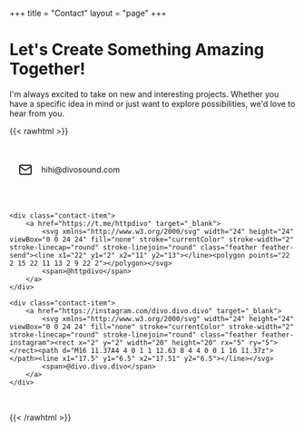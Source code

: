 +++
title = "Contact"
layout = "page"
+++

# Let's Create Something Amazing Together!

I'm always excited to take on new and interesting projects. Whether you have a specific idea in mind or just want to explore possibilities, we'd love to hear from you. 

{{< rawhtml >}}
<div class="contact-container">
    <div class="contact-item">
        <a href="mailto:hihi@divosound.com" target="_blank">
            <svg xmlns="http://www.w3.org/2000/svg" width="24" height="24" viewBox="0 0 24 24" fill="none" stroke="currentColor" stroke-width="2" stroke-linecap="round" stroke-linejoin="round" class="feather feather-mail"><path d="M4 4h16c1.1 0 2 .9 2 2v12c0 1.1-.9 2-2 2H4c-1.1 0-2-.9-2-2V6c0-1.1.9-2 2-2z"></path><polyline points="22,6 12,13 2,6"></polyline></svg>
            <span>hihi@divosound.com</span>
        </a>
    </div>
    
    <div class="contact-item">
        <a href="https://t.me/httpdivo" target="_blank">
            <svg xmlns="http://www.w3.org/2000/svg" width="24" height="24" viewBox="0 0 24 24" fill="none" stroke="currentColor" stroke-width="2" stroke-linecap="round" stroke-linejoin="round" class="feather feather-send"><line x1="22" y1="2" x2="11" y2="13"></line><polygon points="22 2 15 22 11 13 2 9 22 2"></polygon></svg>
            <span>@httpdivo</span>
        </a>
    </div>
    
    <div class="contact-item">
        <a href="https://instagram.com/divo.divo.divo" target="_blank">
            <svg xmlns="http://www.w3.org/2000/svg" width="24" height="24" viewBox="0 0 24 24" fill="none" stroke="currentColor" stroke-width="2" stroke-linecap="round" stroke-linejoin="round" class="feather feather-instagram"><rect x="2" y="2" width="20" height="20" rx="5" ry="5"></rect><path d="M16 11.37A4 4 0 1 1 12.63 8 4 4 0 0 1 16 11.37z"></path><line x1="17.5" y1="6.5" x2="17.51" y2="6.5"></line></svg>
            <span>@divo.divo.divo</span>
        </a>
    </div>
</div>

<style>
.contact-container {
    display: flex;
    flex-direction: column;
    gap: 2rem;
    margin: 2rem 0;
}

.contact-item {
    display: flex;
    align-items: center;
}

.contact-item a {
    display: flex;
    align-items: center;
    gap: 1rem;
    text-decoration: none;
    transition: all 0.3s ease;
    padding: 1rem;
    border-radius: 8px;
}

.contact-item a:hover {
    background: var(--background-secondary);
    transform: translateY(-2px);
}

.contact-item svg {
    width: 24px;
    height: 24px;
}

@keyframes bounce {
    0%, 20%, 50%, 80%, 100% {
        transform: translateY(0);
    }
    40% {
        transform: translateY(-4px);
    }
    60% {
        transform: translateY(-2px);
    }
}

.contact-item a:hover {
    
    background: var(--background-secondary);
}
</style>
{{< /rawhtml >}} 